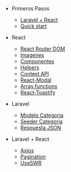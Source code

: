 
- Primeros Pasos

  - [Laravel + React](md/1-Laravel-react.md)
  - [Quick start](md/2-quickstart.md)

- React
  - [React Router DOM](md/3-ReactRouterDOM.md)
  - [Imagenes](md/4-Imagenes.md)
  - [Componentes](md/5-components.md)
  - [Helpers](md/6-helpers.md)
  - [Context API](md/7-context.md)
  - [React-Modal](md/8-react-modal.md)
  - [Array.functions](md/9-array-functions.md)
  - [React-Toastify](md/10-react-toastify.md)

- Laravel
  - [Modelo Categoria](md/11-laravel-modelo.md)
  - [Seeder Categoria](md/12-seeder.md)
  - [Respuesta JSON](md/13-api.md)

- Laravel + React
  - [Axios](md/14-axios.md)
  - [Pagination](md/15-pagination.md)
  - [UseSWR](md/16-swr.md)